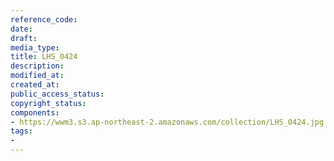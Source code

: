 ```yaml
---
reference_code: 
date: 
draft: 
media_type: 
title: LHS_0424
description: 
modified_at: 
created_at: 
public_access_status: 
copyright_status: 
components:
- https://wwm3.s3.ap-northeast-2.amazonaws.com/collection/LHS_0424.jpg
tags:
- 
---
```

